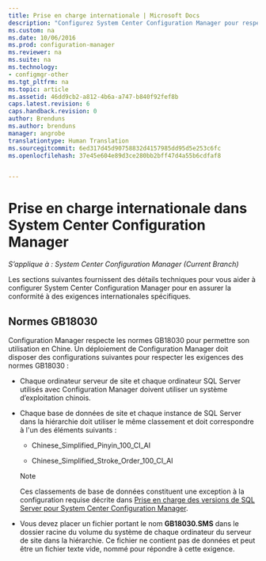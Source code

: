 ```yaml
---
title: Prise en charge internationale | Microsoft Docs
description: "Configurez System Center Configuration Manager pour respecter des exigences internationales spécifiques."
ms.custom: na
ms.date: 10/06/2016
ms.prod: configuration-manager
ms.reviewer: na
ms.suite: na
ms.technology:
- configmgr-other
ms.tgt_pltfrm: na
ms.topic: article
ms.assetid: 46dd9cb2-a812-4b6a-a747-b840f92fef8b
caps.latest.revision: 6
caps.handback.revision: 0
author: Brenduns
ms.author: brenduns
manager: angrobe
translationtype: Human Translation
ms.sourcegitcommit: 6ed317d45d90758832d4157985dd95d5e253c6fc
ms.openlocfilehash: 37e45e604e89d3ce280bb2bff47d4a55b6cdfaf8


---
```

# <a name="international-support-in-system-center-configuration-manager"></a>Prise en charge internationale dans System Center Configuration Manager

*S’applique à : System Center Configuration Manager (Current Branch)*

Les sections suivantes fournissent des détails techniques pour vous aider à configurer System Center Configuration Manager pour en assurer la conformité à des exigences internationales spécifiques.  

## <a name="gb18030-requirements"></a>Normes GB18030  
 Configuration Manager respecte les normes GB18030 pour permettre son utilisation en Chine. Un déploiement de Configuration Manager doit disposer des configurations suivantes pour respecter les exigences des normes GB18030 :  

-   Chaque ordinateur serveur de site et chaque ordinateur SQL Server utilisés avec Configuration Manager doivent utiliser un système d’exploitation chinois.  

-   Chaque base de données de site et chaque instance de SQL Server dans la hiérarchie doit utiliser le même classement et doit correspondre à l'un des éléments suivants :  

    -   Chinese_Simplified_Pinyin_100_CI_AI  

    -   Chinese_Simplified_Stroke_Order_100_CI_AI  

    > [!NOTE]  
    >  Ces classements de base de données constituent une exception à la configuration requise décrite dans [Prise en charge des versions de SQL Server pour System Center Configuration Manager](../../../core/plan-design/configs/support-for-sql-server-versions.md).  

-   Vous devez placer un fichier portant le nom **GB18030.SMS** dans le dossier racine du volume du système de chaque ordinateur du serveur de site dans la hiérarchie. Ce fichier ne contient pas de données et peut être un fichier texte vide, nommé pour répondre à cette exigence.  



<!--HONumber=Dec16_HO3-->


